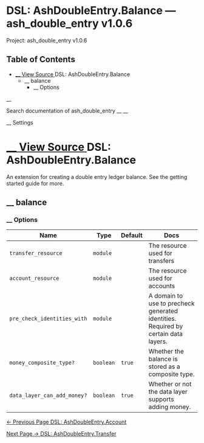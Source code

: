 # DSL: AshDoubleEntry.Balance — ash_double_entry v1.0.6

Project: ash_double_entry v1.0.6

## Table of Contents

- [ __ View Source ](external_link) DSL: AshDoubleEntry.Balance
  - __ balance
    - __ Options

__

Search documentation of ash_double_entry __ __

__ Settings

#  [ __ View Source ](external_link) DSL: AshDoubleEntry.Balance

An extension for creating a double entry ledger balance. See the getting started guide for more.

##  __ balance

###  __ Options

Name| Type| Default| Docs  
---|---|---|---  
`transfer_resource`| `module`| | The resource used for transfers  
`account_resource`| `module`| | The resource used for accounts  
`pre_check_identities_with`| `module`| | A domain to use to precheck generated identities. Required by certain data layers.  
`money_composite_type?`| `boolean`| `true`| Whether the balance is stored as a composite type.  
`data_layer_can_add_money?`| `boolean`| `true`| Whether or not the data layer supports adding money.  
  
[ ← Previous Page  DSL: AshDoubleEntry.Account  ](external_link)

[ Next Page →  DSL: AshDoubleEntry.Transfer  ](external_link)
